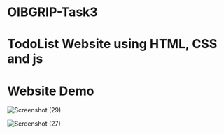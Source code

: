 # OIBGRIP-Task3

# TodoList Website using HTML, CSS and js

# Website Demo
![Screenshot (29)](https://user-images.githubusercontent.com/113169904/200051850-58a93f79-3458-494a-ba1f-e9f686ba78e5.png)

![Screenshot (27)](https://user-images.githubusercontent.com/113169904/200052249-6c588ecc-dc56-4ee2-a7b7-a73a9d63677f.png)
